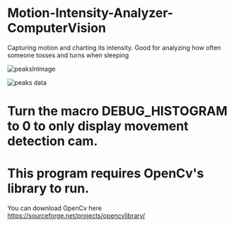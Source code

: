 # Motion-Intensity-Analyzer-ComputerVision
Capturing motion and charting its intensity. Good for analyzing how often someone tosses and turns when sleeping

![peaksInImage](https://user-images.githubusercontent.com/12630130/101289975-2e4fd180-37c5-11eb-8ca0-c4b32dd2876e.JPG)

![peaks data](https://user-images.githubusercontent.com/12630130/101290023-84247980-37c5-11eb-8377-87b685a4a24c.JPG)


# Turn the macro DEBUG_HISTOGRAM to 0 to only display movement detection cam.


# This program requires OpenCv's library to run.

You can download OpenCv here https://sourceforge.net/projects/opencvlibrary/
